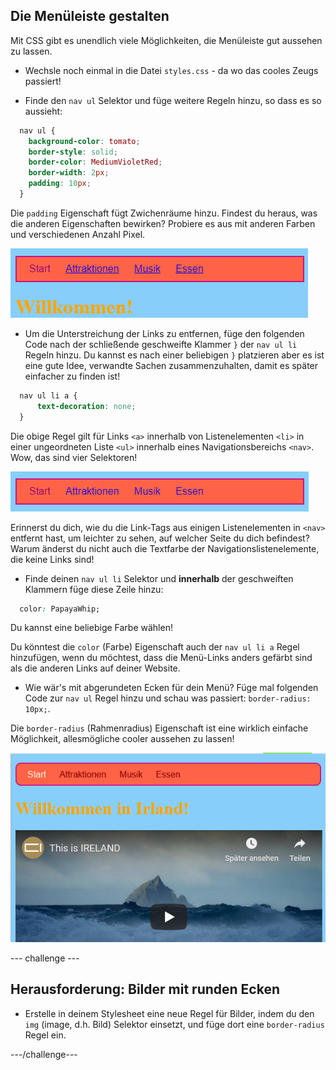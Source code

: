 ## Die Menüleiste gestalten

Mit CSS gibt es unendlich viele Möglichkeiten, die Menüleiste gut aussehen zu lassen.

- Wechsle noch einmal in die Datei `styles.css` - da wo das cooles Zeugs passiert!

- Finde den `nav ul` Selektor und füge weitere Regeln hinzu, so dass es so aussieht:

```css
  nav ul {
    background-color: tomato;
    border-style: solid;
    border-color: MediumVioletRed;
    border-width: 2px;
    padding: 10px;
  }
```

Die `padding` Eigenschaft fügt Zwichenräume hinzu. Findest du heraus, was die anderen Eigenschaften bewirken? Probiere es aus mit anderen Farben und verschiedenen Anzahl Pixel.

![Menüleiste mit hinzugefügtem Rahmen und Abstand](images/egMenuBarMoreStyle.png)

- Um die Unterstreichung der Links zu entfernen, füge den folgenden Code nach der schließende geschweifte Klammer `}` der `nav ul li` Regeln hinzu. Du kannst es nach einer beliebigen `}` platzieren aber es ist eine gute Idee, verwandte Sachen zusammenzuhalten, damit es später einfacher zu finden ist!

```css
  nav ul li a {
      text-decoration: none;
  }
```

Die obige Regel gilt für Links `<a>` innerhalb von Listenelementen `<li>` in einer ungeordneten Liste `<ul>` innerhalb eines Navigationsbereichs `<nav>`. Wow, das sind vier Selektoren!

![Menüleiste ohne unterstrichene Links](images/egMenuBarNoUnderline.png)

Erinnerst du dich, wie du die Link-Tags aus einigen Listenelementen in `<nav>` entfernt hast, um leichter zu sehen, auf welcher Seite du dich befindest? Warum änderst du nicht auch die Textfarbe der Navigationslistenelemente, die keine Links sind!

- Finde deinen `nav ul li` Selektor und **innerhalb** der geschweiften Klammern füge diese Zeile hinzu:

```css
  color: PapayaWhip;
```

Du kannst eine beliebige Farbe wählen!

Du könntest die `color` (Farbe) Eigenschaft auch der `nav ul li a` Regel hinzufügen, wenn du möchtest, dass die Menü-Links anders gefärbt sind als die anderen Links auf deiner Website.

- Wie wär's mit abgerundeten Ecken für dein Menü? Füge mal folgenden Code zur `nav ul` Regel hinzu und schau was passiert: `border-radius: 10px;`.

Die `border-radius` (Rahmenradius) Eigenschaft ist eine wirklich einfache Möglichkeit, allesmögliche cooler aussehen zu lassen!

![Webseite mit Menüleiste und Bild mit abgerundeten Ecken](images/egMenuBarFullStyles_result.png)

\--- challenge \---

## Herausforderung: Bilder mit runden Ecken

- Erstelle in deinem Stylesheet eine neue Regel für Bilder, indem du den `img` (image, d.h. Bild) Selektor einsetzt, und füge dort eine `border-radius` Regel ein.

\---/challenge\---